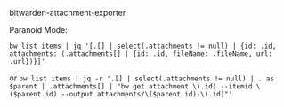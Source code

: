 bitwarden-attachment-exporter

Paranoid Mode: 

`bw list items | jq '[.[] | select(.attachments != null) | {id: .id, attachments: (.attachments[] | {id: .id, fileName: .fileName, url: .url})}]'`

or 
`bw list items | jq -r '.[] | select(.attachments != null) | . as $parent | .attachments[] | "bw get attachment \(.id) --itemid \($parent.id) --output attachments/\($parent.id)-\(.id)"'`
